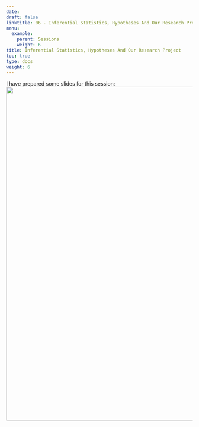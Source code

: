 ```yaml
---
date: 
draft: false
linktitle: 06 - Inferential Statistics, Hypotheses And Our Research Project
menu:
  example:
    parent: Sessions
    weight: 6
title: Inferential Statistics, Hypotheses And Our Research Project
toc: true
type: docs
weight: 6
---
```

I have prepared some slides for this session: <a href="https://htmlpreview.github.io/?https://github.com/ErikKusch/Homepage/blob/master/static/courses/biostat101/06---Inferential-Statistics,-Hypotheses-And-Our-Research-Project_Handout.html" target="_blank"><img src="/courses/biostat101/06---BioStat101_featured.png" width="900" margin-top = "0"/></a>